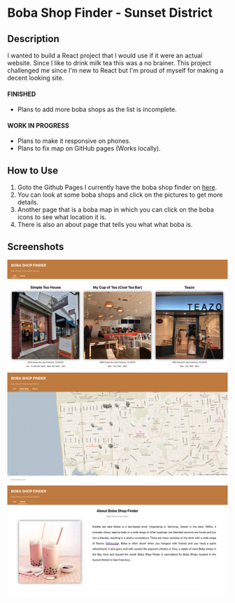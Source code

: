 # Boba Shop Finder - Sunset District

## Description
I wanted to build a React project that I would use if it were an actual website. Since I like to drink milk tea this was a no brainer. This project challenged me since I'm new to React but I'm proud of myself for making a decent looking site.

#### FINISHED
* Plans to add more boba shops as the list is incomplete.

#### WORK IN PROGRESS
* Plans to make it responsive on phones.
* Plans to fix map on GitHub pages (Works locally).

## How to Use
1. Goto the Github Pages I currently have the boba shop finder on [here](https://matthewwei35.github.io/boba-shop-finder/#/).
2. You can look at some boba shops and click on the pictures to get more details.
3. Another page that is a boba map in which you can click on the boba icons to see what location it is.
4. There is also an about page that tells you what what boba is.

## Screenshots
![List page](screenshots/list-page.png)
![Boba Map](screenshots/boba-map-page.png)
![About page](screenshots/about-page.png)
